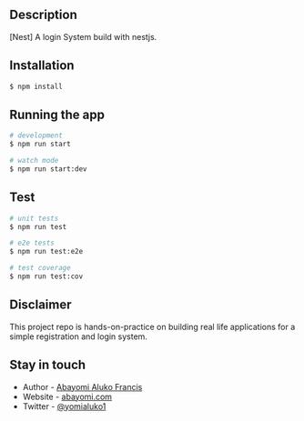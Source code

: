 
## Description

[Nest] A login System build with nestjs.

## Installation

```bash
$ npm install
```

## Running the app

```bash
# development
$ npm run start

# watch mode
$ npm run start:dev
```
## Test

```bash
# unit tests
$ npm run test

# e2e tests
$ npm run test:e2e

# test coverage
$ npm run test:cov
```

## Disclaimer
This project repo is hands-on-practice on building real life applications for a simple registration and login system.

## Stay in touch

- Author - [Abayomi Aluko Francis](https://kamilmysliwiec.com)
- Website - [abayomi.com](https://nestjs.com/)
- Twitter - [@yomialuko1](https://twitter.com/yomialuko7)

